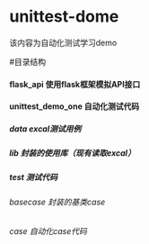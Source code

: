 # unittest-dome
该内容为自动化测试学习demo

#目录结构
#### flask_api  使用flask框架模拟API接口
#### unittest_demo_one 自动化测试代码
##### data excal测试用例
##### lib 封装的使用库（现有读取excal）
##### test 测试代码
###### basecase 封装的基类case
###### case 自动化case代码
